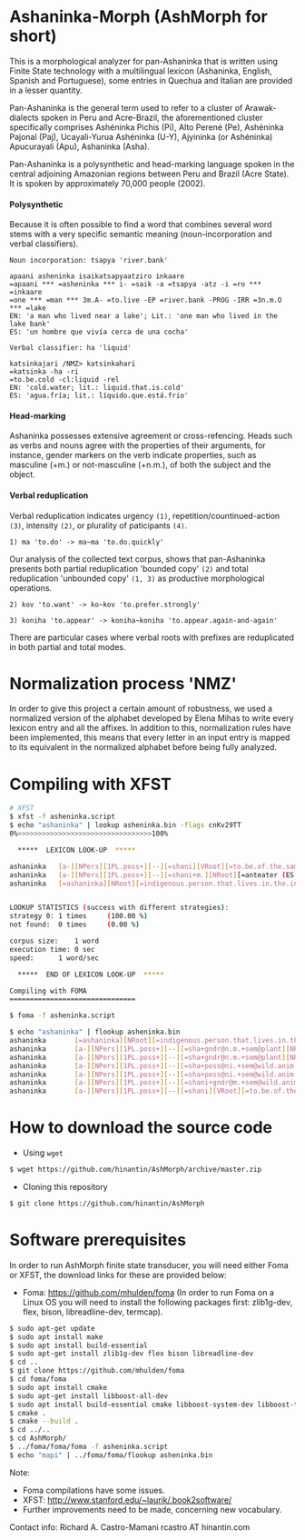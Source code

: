 Ashaninka-Morph (AshMorph for short)
===============

This is a morphological analyzer for pan-Ashaninka that is written using Finite State technology with a multilingual lexicon (Ashaninka, English, Spanish and Portuguese), some entries in Quechua and Italian are provided in a lesser quantity.

Pan-Ashaninka is the general term used to refer to a cluster of Arawak-dialects spoken in Peru and Acre-Brazil, the aforementioned cluster specifically comprises Ashéninka Pichis (Pi), Alto Perené (Pe), Ashéninka Pajonal (Paj), Ucayali-Yurua Ashéninka (U-Y), Ajyininka (or Ashéninka) Apucurayali (Apu), Ashaninka (Asha).

Pan-Ashaninka is a polysynthetic and head-marking language spoken in the central adjoining Amazonian regions between Peru and Brazil (Acre State).
It is spoken by approximately 70,000 people (2002).

#### Polysynthetic  

Because it is often possible to find a word that combines several word stems with a very specific 
semantic meaning (noun-incorporation and verbal classifiers).

```
Noun incorporation: tsapya 'river.bank'

apaani asheninka isaikatsapyaatziro inkaare
=apaani *** =asheninka *** i- =saik -a =tsapya -atz -i =ro *** =inkaare 
=one *** =man *** 3m.A- =to.live -EP =river.bank -PROG -IRR =3n.m.O *** =lake 
EN: 'a man who lived near a lake'; Lit.: 'one man who lived in the lake bank'
ES: 'un hombre que vivía cerca de una cocha' 
```


```
Verbal classifier: ha 'liquid'

katsinkajari /NMZ> katsinkahari
=katsinka -ha -ri 
=to.be.cold -cl:liquid -rel 
EN: 'cold.water; lit.: liquid.that.is.cold'
ES: 'agua.fría; lit.: líquido.que.está.frio' 
```

#### Head-marking 

Ashaninka possesses extensive agreement or cross-refencing. Heads such as verbs and nouns agree with 
the properties of their arguments, for instance, gender markers on the verb indicate properties, such as masculine (+m.) or not-masculine (+n.m.), of both the subject 
and the object.

#### Verbal reduplication

Verbal reduplication indicates urgency `(1)`, repetition/countinued-action `(3)`, intensity `(2)`, or plurality of paticipants `(4)`.

```
1) ma 'to.do' -> ma~ma 'to.do.quickly' 
```

Our analysis of the collected text corpus, shows that pan-Ashaninka presents both partial reduplication 'bounded copy' `(2)` and total reduplication 'unbounded copy' `(1, 3)` as productive morphological operations.

```
2) kov 'to.want' -> ko~kov 'to.prefer.strongly' 

3) koniha 'to.appear' -> koniha~koniha 'to.appear.again-and-again'
```

There are particular cases where verbal roots with prefixes are reduplicated in both partial and total modes. 

Normalization process 'NMZ'
=====================

In order to give this project a certain amount of robustness, we used a normalized version of the alphabet 
developed by Elena Mihas to write every lexicon entry and all the affixes. 
In addition to this, normalization rules have been implemented, this means that every letter in an input entry is mapped to
its equivalent in the normalized alphabet before being fully analyzed. 

Compiling with XFST
===============================

```bash
# XFST 
$ xfst -f asheninka.script 
$ echo "ashaninka" | lookup asheninka.bin -flags cnKv29TT
0%>>>>>>>>>>>>>>>>>>>>>>>>>>>>>>>>>100%

  *****  LEXICON LOOK-UP  *****

ashaninka	[a-][NPers][1PL.poss+][--][=shani][VRoot][=to.be.of.the.same.group][--][-nka][NS][+NMZ.QLTY]nka
ashaninka	[a-][NPers][1PL.poss+][--][=shani+m.][NRoot][=anteater (ES: oso.hormiguero; sci.nm.: myrmecophaga.tridactyla)][--][-nka][NS][+NMZ.QLTY][=abstract.qlty.noun]
ashaninka	[=ashaninka][NRoot][=indigenous.person.that.lives.in.the.in.the.central.adjoining.Amazonian.regions.between.Peru-and-Brazil]


LOOKUP STATISTICS (success with different strategies):
strategy 0:	1 times 	(100.00 %)
not found:	0 times 	(0.00 %)

corpus size:	1 word
execution time:	0 sec
speed:		1 word/sec

  *****  END OF LEXICON LOOK-UP  *****

Compiling with FOMA
===============================

$ foma -f asheninka.script 

$ echo "ashaninka" | flookup asheninka.bin
ashaninka       [=ashaninka][NRoot][=indigenous.person.that.lives.in.the.in.the.central.adjoining.Amazonian.regions.between.Peru-and-Brazil]
ashaninka       [a-][NPers][1PL.poss+][--][=sha+gndr@n.m.+sem@plant][NRoot][=palm.tree.sp. (it.has.black.fruits.&.its.leaves.are.used.to.make.baskets/mats; ES: ungurahui, unguravi, ungurabe, ungurague; PT: patoá)][--][-ni+sem@place.][+CL:watercourse][=watercourse, running.water.feature][--][-nka][NS][+NMZ.QLTY][=abstract.qlty.noun]
ashaninka       [a-][NPers][1PL.poss+][--][=sha+gndr@n.m.+sem@plant][NRoot][=palm.tree.sp. (it.has.black.fruits.&.its.leaves.are.used.to.make.baskets/mats; ES: ungurahui, unguravi, ungurabe, ungurague; PT: patoá)][--][-ni][DEGR][+AUG][=AUG (EN: too; ES: demasiado); INTNS][--][-nka][NS][+NMZ.QLTY][=abstract.qlty.noun]
ashaninka       [a-][NPers][1PL.poss+][--][=sha+poss@ni.+sem@wild.anim.][NRoot][=anteater (ES: piampía; PT: tamanduá)][--][-ni+sem@place.][+CL:watercourse][=watercourse, running.water.feature][--][-nka][NS][+NMZ.QLTY][=abstract.qlty.noun]
ashaninka       [a-][NPers][1PL.poss+][--][=sha+poss@ni.+sem@wild.anim.][NRoot][=anteater (ES: piampía; PT: tamanduá)][--][-ni][DEGR][+AUG][=AUG (EN: too; ES: demasiado); INTNS][--][-nka][NS][+NMZ.QLTY][=abstract.qlty.noun]
ashaninka       [a-][NPers][1PL.poss+][--][=shani+gndr@m.+sem@wild.anim.][NRoot][=anteater (ES: oso.hormiguero; sci.nm.: myrmecophaga.tridactyla; PT: tamanduá)][--][-nka][NS][+NMZ.QLTY][=abstract.qlty.noun]
ashaninka       [a-][NPers][1PL.poss+][--][=shani][VRoot][=to.be.of.the.same.group][--][-nka][NS][+NMZ.QLTY]nka

```

How to download the source code 
===============================

* Using `wget`

```bash
$ wget https://github.com/hinantin/AshMorph/archive/master.zip 
```

* Cloning this repository

```bash
$ git clone https://github.com/hinantin/AshMorph
```

Software prerequisites
======================

In order to run AshMorph finite state transducer, you will need either Foma or XFST, the download links for these are provided below:

* Foma: https://github.com/mhulden/foma (In order to run Foma on a Linux OS you will need to install the following packages first: zlib1g-dev, flex, bison, libreadline-dev, termcap).

```bash
$ sudo apt-get update
$ sudo apt install make
$ sudo apt install build-essential
$ sudo apt-get install zlib1g-dev flex bison libreadline-dev
$ cd ..
$ git clone https://github.com/mhulden/foma
$ cd foma/foma
$ sudo apt install cmake
$ sudo apt-get install libboost-all-dev
$ sudo apt install build-essential cmake libboost-system-dev libboost-thread-dev libboost-program-options-dev libboost-test-dev libeigen3-dev zlib1g-dev libbz2-dev liblzma-dev
$ cmake . 
$ cmake --build . 
$ cd ../.. 
$ cd AshMorph/
$ ../foma/foma/foma -f asheninka.script
$ echo "mapi" | ../foma/foma/flookup asheninka.bin

```
Note: 
* Foma compilations have some issues.
* XFST: http://www.stanford.edu/~laurik/.book2software/
* Further improvements need to be made, concerning new vocabulary.

Contact info:
Richard A. Castro-Mamani rcastro AT hinantin.com

